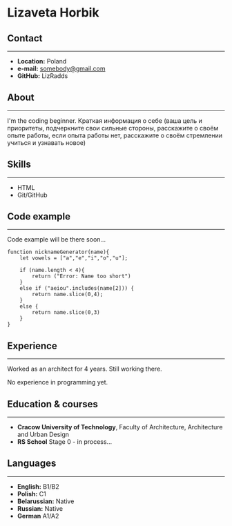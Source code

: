 # **Lizaveta Horbik**

## **Contact**
---
* **Location:** Poland
* **e-mail:** somebody@gmail.com
* **GitHub:** LizRadds


## **About**
---
I'm the coding beginner.  Краткая информация о себе (ваша цель и приоритеты, подчеркните свои сильные стороны, расскажите о своём опыте работы, если опыта работы нет, расскажите о своём стремлении учиться и узнавать новое)

## **Skills**
---
* HTML
* Git/GitHub



## **Code example**
---
Code example will be there soon...

    function nicknameGenerator(name){
        let vowels = ["a","e","i","o","u"];
        
        if (name.length < 4){
            return ("Error: Name too short")
        }
        else if ("aeiou".includes(name[2])) {
            return name.slice(0,4);
        }
        else {
            return name.slice(0,3)
        }
    }
## **Experience**
---
Worked as an architect for 4 years. Still working there.

No experience in programming yet.

## **Education & courses**
---
* **Cracow University of Technology**, Faculty of Architecture, Architecture and Urban Design
* **RS School** Stage 0 - in process...
## Languages 
---
* **English:** B1/B2
* **Polish:** C1
* **Belarussian:** Native
* **Russian:** Native
* **German** A1/A2 

